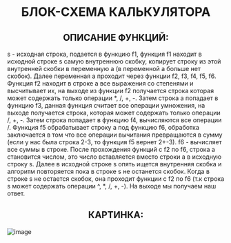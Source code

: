**<h1 align="center">БЛОК-СХЕМА КАЛЬКУЛЯТОРА**</h1>
**<h2 align="center">ОПИСАНИЕ ФУНКЦИЙ:**</h2>
s - исходная строка, подается в функцию f1, функция f1 находит в исходной строке s самую внутреннюю скобку, копирует строку из этой внутренней скобки в переменную a (в переменной a больше нет скобок). Далее переменная a проходит через функции f2, f3, f4, f5, f6. Функция f2 находит в строке a все выражения со степенями и выcчитывает их, на выходе из функции f2 получается строка которая может содержать только операции *, /, +, -. Затем строка a попадает в функцию f3, данная функция считает все операции умножения, на выходе получается строка, которая может содержать только операции /, +, -. Затем строка попадает в функцию f4, вычисляются все операции /. Функция f5 обрабатывает строку a под функцию f6, обработка заключается в том что все операции вычитания превращаются в сумму (если у нас была строка 2-3, то функция f5 вернет 2+-3). f6 - вычисляет все суммы в строке. После прохождения функций с f2 по f6, строка a становится числом, это число вставляется вместо строки a в исходную строку s. Далее в исходной строке s опять ищется внутренняя скобка и алгоритм повторяется пока в строке s не останется скобок. Когда в строке s не остается скобок, она проходит функции с f2 по f6 (т.к строка s может содержать операции ^, *, /, +, -). На выходе мы получаем наш ответ.
**<h2 align="center">КАРТИНКА:**</h2> 

![image](https://github.com/Sergi-0/first-repository-git/assets/144801688/1e62d45a-c1f0-4ec9-ab1b-a296f90a4cd8)

